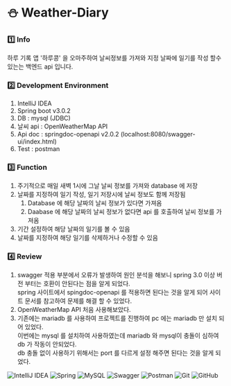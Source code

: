 # ⛄️ Weather-Diary

### 1️⃣ Info
하루 기록 앱 '하루콩' 을 오마주하여 날씨정보를 가져와 지정 날짜에 일기를 작성 할수 있는는 백엔드 api 입니다.

### 2️⃣ Development Environment
1. IntelliJ IDEA
2. Spring boot v3.0.2
3. DB : mysql (JDBC)
4. 날씨 api : OpenWeatherMap API
5. Api doc : springdoc-openapi v2.0.2 (localhost:8080/swagger-ui/index.html)
6. Test : postman

### 3️⃣ Function
1. 주기적으로 매일 새벽 1시에 그날 날씨 정보를 가져와 database 에 저장
2. 날짜를 지정하여 일기 작성, 일기 저장시에 날씨 정보도 함께 저장됨
    1. Database 에 해당 날짜의 날씨 정보가 있다면 가져옴
    2. Daabase 에 해당 날짜의 날씨 정보가 없다면 api 를 호출하여 날씨 정보를 가져옴
3. 기간 설정하여 해당 날짜의 일기를 볼 수 있음
4. 날짜를 지정하여 해당 일기를 삭제하거나 수정할 수 있음

### 4️⃣ Review
1. swagger 적용 부분에서 오류가 발생하여 원인 분석을 해보니 spring 3.0 이상 버전 부터는 호환이 안된다는 점을 알게 되었다.   
spring 사이트에서 spingdoc-openapi 를 적용하면 된다는 것을 알게 되어 사이트 문서를 참고하여 문제를 해결 할 수 있었다.
2. OpenWeatherMap API 처음 사용해보았다.
3. 기존에는 mariadb 를 사용하여 프로젝트를 진행하여 pc 에는 mariadb 만 설치 되어 있었다.     
이번에는 mysql 를 설치하여 사용하였는데 mariadb 와 mysql이 충돌이 심하여 db 가 작동이 안되었다.     
db 충돌 없이 사용하기 위해서는 port 를 다르게 설정 해주면 된다는 것을 알게 되었다.

![IntelliJ IDEA](https://img.shields.io/badge/IntelliJIDEA-000000.svg?style=for-the-badge&logo=intellij-idea&logoColor=white)
![Spring](https://img.shields.io/badge/spring-%236DB33F.svg?style=for-the-badge&logo=spring&logoColor=white)
![MySQL](https://img.shields.io/badge/mysql-%2300f.svg?style=for-the-badge&logo=mysql&logoColor=white)
![Swagger](https://img.shields.io/badge/-Swagger-%23Clojure?style=for-the-badge&logo=swagger&logoColor=white)
![Postman](https://img.shields.io/badge/Postman-FF6C37?style=for-the-badge&logo=postman&logoColor=white)
![Git](https://img.shields.io/badge/git-%23F05033.svg?style=for-the-badge&logo=git&logoColor=white)
![GitHub](https://img.shields.io/badge/github-%23121011.svg?style=for-the-badge&logo=github&logoColor=white)
